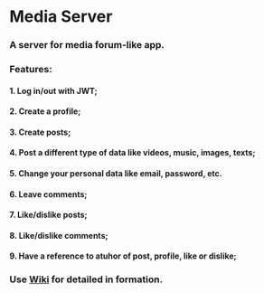 # Media Server
### A server for media forum-like app.
### Features:
#### 1. Log in/out with JWT;
#### 2. Create a profile;
#### 3. Create posts;
#### 4. Post a different type of data like videos, music, images, texts;
#### 5. Change your personal data like email, password, etc.
#### 6. Leave comments;
#### 7. Like/dislike posts;
#### 8. Like/dislike comments;
#### 9. Have a reference to atuhor of post, profile, like or dislike;
### Use [Wiki](https://github.com/mediaServer/projectLul/wiki) for detailed in formation.
